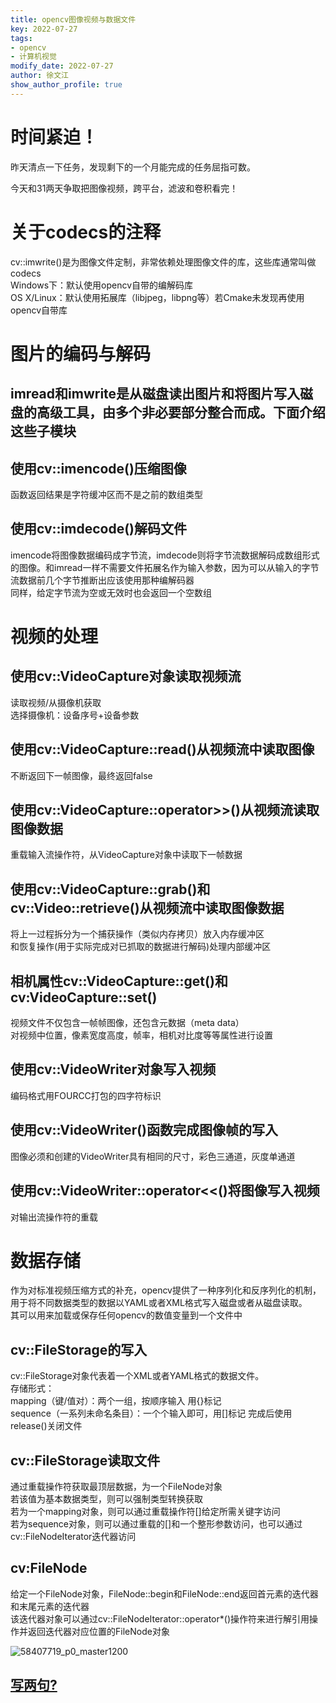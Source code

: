 ```yaml
---
title: opencv图像视频与数据文件
key: 2022-07-27
tags: 
- opencv
- 计算机视觉
modify_date: 2022-07-27
author: 徐文江
show_author_profile: true
---
```


# 时间紧迫！     

昨天清点一下任务，发现剩下的一个月能完成的任务屈指可数。      

今天和31两天争取把图像视频，跨平台，滤波和卷积看完！     
<!--more-->     
# 关于codecs的注释    
cv::imwrite()是为图像文件定制，非常依赖处理图像文件的库，这些库通常叫做codecs      
Windows下：默认使用opencv自带的编解码库       
OS X/Linux：默认使用拓展库（libjpeg，libpng等）若Cmake未发现再使用opencv自带库    


# 图片的编码与解码     
## imread和imwrite是从磁盘读出图片和将图片写入磁盘的高级工具，由多个非必要部分整合而成。下面介绍这些子模块        

## 使用cv::imencode()压缩图像         
函数返回结果是字符缓冲区而不是之前的数组类型    

## 使用cv::imdecode()解码文件     
imencode将图像数据编码成字节流，imdecode则将字节流数据解码成数组形式的图像。和imread一样不需要文件拓展名作为输入参数，因为可以从输入的字节流数据前几个字节推断出应该使用那种编解码器     
同样，给定字节流为空或无效时也会返回一个空数组      

# 视频的处理     
## 使用cv::VideoCapture对象读取视频流      
读取视频/从摄像机获取     
选择摄像机：设备序号+设备参数     

## 使用cv::VideoCapture::read()从视频流中读取图像       
不断返回下一帧图像，最终返回false            

## 使用cv::VideoCapture::operator>>()从视频流读取图像数据       
重载输入流操作符，从VideoCapture对象中读取下一帧数据       

## 使用cv::VideoCapture::grab()和cv::Video::retrieve()从视频流中读取图像数据     
将上一过程拆分为一个捕获操作（类似内存拷贝）放入内存缓冲区     
和恢复操作(用于实际完成对已抓取的数据进行解码)处理内部缓冲区            

## 相机属性cv::VideoCapture::get()和cv:VideoCapture::set()          
视频文件不仅包含一帧帧图像，还包含元数据（meta data）     
对视频中位置，像素宽度高度，帧率，相机对比度等等属性进行设置          

## 使用cv::VideoWriter对象写入视频      
编码格式用FOURCC打包的四字符标识         


## 使用cv::VideoWriter()函数完成图像帧的写入      
图像必须和创建的VideoWriter具有相同的尺寸，彩色三通道，灰度单通道         

## 使用cv::VideoWriter::operator<<()将图像写入视频        
对输出流操作符的重载        

# 数据存储     
作为对标准视频压缩方式的补充，opencv提供了一种序列化和反序列化的机制，用于将不同数据类型的数据以YAML或者XML格式写入磁盘或者从磁盘读取。             
其可以用来加载或保存任何opencv的数值变量到一个文件中      

## cv::FileStorage的写入      
cv::FileStorage对象代表着一个XML或者YAML格式的数据文件。    
存储形式：  
mapping（键/值对）：两个一组，按顺序输入 用{}标记    
sequence（一系列未命名条目）：一个个输入即可，用[]标记
完成后使用release()关闭文件    

## cv::FileStorage读取文件    
通过重载操作符获取最顶层数据，为一个FileNode对象      
若该值为基本数据类型，则可以强制类型转换获取       
若为一个mapping对象，则可以通过重载操作符[]给定所需关键字访问      
若为sequence对象，则可以通过重载的[]和一个整形参数访问，也可以通过cv::FileNodeIterator迭代器访问        


## cv:FileNode      
给定一个FileNode对象，FileNode::begin和FileNode::end返回首元素的迭代器和末尾元素的迭代器       
该迭代器对象可以通过cv::FileNodeIterator::operator*()操作符来进行解引用操作并返回迭代器对应位置的FileNode对象      

![58407719_p0_master1200](https://user-images.githubusercontent.com/92584983/181398427-5b549a47-24a6-4d18-b836-3b5f5200bd35.jpg)         



## [写两句?](https://github.com/HEA1OR/HEA1OR.github.io/tree/master/_posts)




